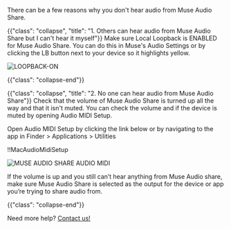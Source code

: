 There can be a few reasons why you don't hear audio from Muse Audio Share.

{{"class": "collapse", "title": "1. Others can hear audio from Muse Audio Share but I can't hear it myself"}}
Make sure Local Loopback is ENABLED for Muse Audio Share.
You can do this in Muse's Audio Settings or by clicking the LB button next to your device so it highlights yellow.

![LOOPBACK-ON](https://user-images.githubusercontent.com/7818811/152443181-16853f34-46f4-4c49-8c63-b02531be1412.gif)

{{"class": "collapse-end"}}


{{"class": "collapse", "title": "2. No one can hear audio from Muse Audio Share"}}
Check that the volume of Muse Audio Share is turned up all the way and that it isn't muted. You can check the volume and if the device is muted by opening Audio MIDI Setup.

Open Audio MIDI Setup by clicking the link below or by navigating to the app in Finder > Applications > Utilities

!!MacAudioMidiSetup

![MUSE AUDIO SHARE AUDIO MIDI](https://user-images.githubusercontent.com/7818811/152437390-9baaa2c6-752e-494f-88aa-c7eee138a305.png)

If the volume is up and you still can’t hear anything from Muse Audio share, make sure Muse Audio Share is selected as the output for the device or app you’re trying to share audio from.

{{"class": "collapse-end"}}

Need more help? [Contact us!](https://www.musesessions.co/contact)
